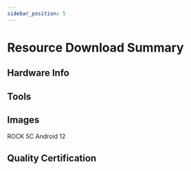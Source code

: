 ```yaml
---
sidebar_position: 5
---
```


# Resource Download Summary

## Hardware Info

## Tools

## Images

ROCK 5C Android 12

## Quality Certification
